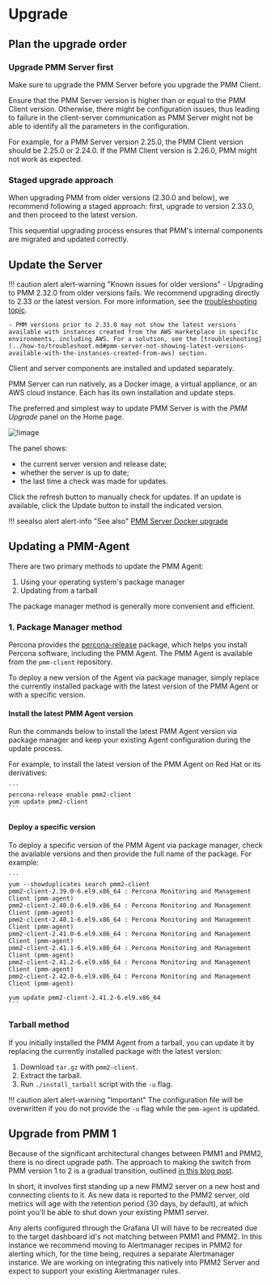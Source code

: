 # Upgrade

## Plan the upgrade order

### Upgrade PMM Server first

Make sure to upgrade the PMM Server before you upgrade the PMM Client.
    
Ensure that the PMM Server version is higher than or equal to the PMM Client version. Otherwise, there might be configuration issues, thus leading to failure in the client-server communication as PMM Server might not be able to identify all the parameters in the configuration.

For example, for a PMM Server version 2.25.0, the PMM Client version should be 2.25.0 or 2.24.0. If the PMM Client version is 2.26.0, PMM might not work as expected.

### Staged upgrade approach

When upgrading PMM from older versions (2.30.0 and below), we recommend following a staged approach: first, upgrade to version 2.33.0, and then proceed to the latest version. 

This sequential upgrading process ensures that PMM's internal components are migrated and updated correctly.

## Update the Server

!!! caution alert alert-warning "Known issues for older versions"
    - Upgrading to PMM 2.32.0 from older versions fails. We recommend upgrading directly to 2.33 or the latest version. For more information, see the [troubleshooting topic](../how-to/troubleshoot.md#pmm-server-fails-while-upgrading).

    - PMM versions prior to 2.33.0 may not show the latest versions available with instances created from the AWS marketplace in specific environments, including AWS. For a solution, see the [troubleshooting](../how-to/troubleshoot.md#pmm-server-not-showing-latest-versions-available-with-the-instances-created-from-aws) section.

Client and server components are installed and updated separately.

PMM Server can run natively, as a Docker image, a virtual appliance, or an AWS cloud instance. Each has its own installation and update steps.

The preferred and simplest way to update PMM Server is with the *PMM Upgrade* panel on the Home page.

![!image](../_images/PMM_Home_Dashboard_Panels_Upgrade.jpg)

The panel shows:

- the current server version and release date;
- whether the server is up to date;
- the last time a check was made for updates.

Click the refresh button to manually check for updates. If an update is available, click the Update button to install the indicated version.

!!! seealso alert alert-info "See also"
    [PMM Server Docker upgrade](../setting-up/server/docker.md#upgrade)

## Updating a PMM-Agent

There are two primary methods to update the PMM Agent:

1. Using your operating system's package manager
2. Updating from a tarball

The package manager method is generally more convenient and efficient.

### 1. Package Manager method

Percona provides the [percona-release](https://docs.percona.com/percona-software-repositories/installing.html) package, which helps you install Percona software, including the PMM Agent. The PMM Agent is available from the `pmm-client` repository.

To deploy a new version of the Agent via package manager, simply replace the currently installed package with the latest version of the PMM Agent or with a specific version.

#### Install the latest PMM Agent version

Run the commands below to install the latest PMM Agent version via package manager and keep your existing Agent configuration during the update process.

For example, to install the latest version of the PMM Agent on Red Hat or its derivatives:

    ```
    percona-release enable pmm2-client
    yum update pmm2-client
    ```
#### Deploy a specific version

To deploy a specific version of the PMM Agent via package manager, check the available versions and then provide the full name of the package. For example:

    ```
    yum --showduplicates search pmm2-client
    pmm2-client-2.39.0-6.el9.x86_64 : Percona Monitoring and Management Client (pmm-agent)
    pmm2-client-2.40.0-6.el9.x86_64 : Percona Monitoring and Management Client (pmm-agent)
    pmm2-client-2.40.1-6.el9.x86_64 : Percona Monitoring and Management Client (pmm-agent)
    pmm2-client-2.41.0-6.el9.x86_64 : Percona Monitoring and Management Client (pmm-agent)
    pmm2-client-2.41.1-6.el9.x86_64 : Percona Monitoring and Management Client (pmm-agent)
    pmm2-client-2.41.2-6.el9.x86_64 : Percona Monitoring and Management Client (pmm-agent)
    pmm2-client-2.42.0-6.el9.x86_64 : Percona Monitoring and Management Client (pmm-agent)

    yum update pmm2-client-2.41.2-6.el9.x86_64
    ```

### Tarball method

If you initially installed the PMM Agent from a tarball, you can update it by replacing the currently installed package with the latest version:

 1. Download `tar.gz` with `pmm2-client`.
 2. Extract the tarball.
 3. Run `./install_tarball` script with the `-u` flag.

!!! caution alert alert-warning "Important"
    The configuration file will be overwritten if you do not provide the `-u` flag while the `pmm-agent` is updated.

## Upgrade from PMM 1

Because of the significant architectural changes between PMM1 and PMM2, there is no direct upgrade path. The approach to making the switch from PMM version 1 to 2 is a gradual transition, outlined [in this blog post](https://www.percona.com/blog/2019/11/27/running-pmm1-and-pmm2-clients-on-the-same-host/).

In short, it involves first standing up a new PMM2 server on a new host and connecting clients to it. As new data is reported to the PMM2 server, old metrics will age with the retention period (30 days, by default), at which point you'll be able to shut down your existing PMM1 server.

Any alerts configured through the Grafana UI will have to be recreated due to the target dashboard id's not matching between PMM1 and PMM2.  In this instance we recommend moving to Alertmanager recipes in PMM2 for alerting which, for the time being, requires a separate Alertmanager instance. We are working on integrating this natively into PMM2 Server and expect to support your existing Alertmanager rules.
